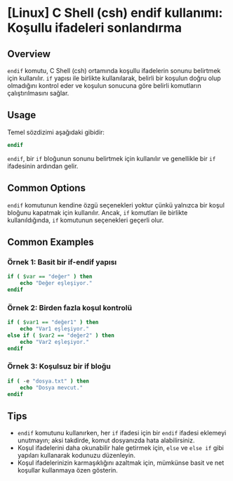 # [Linux] C Shell (csh) endif kullanımı: Koşullu ifadeleri sonlandırma

## Overview
`endif` komutu, C Shell (csh) ortamında koşullu ifadelerin sonunu belirtmek için kullanılır. `if` yapısı ile birlikte kullanılarak, belirli bir koşulun doğru olup olmadığını kontrol eder ve koşulun sonucuna göre belirli komutların çalıştırılmasını sağlar.

## Usage
Temel sözdizimi aşağıdaki gibidir:

```csh
endif
```

`endif`, bir `if` bloğunun sonunu belirtmek için kullanılır ve genellikle bir `if` ifadesinin ardından gelir.

## Common Options
`endif` komutunun kendine özgü seçenekleri yoktur çünkü yalnızca bir koşul bloğunu kapatmak için kullanılır. Ancak, `if` komutları ile birlikte kullanıldığında, `if` komutunun seçenekleri geçerli olur.

## Common Examples

### Örnek 1: Basit bir if-endif yapısı
```csh
if ( $var == "değer" ) then
    echo "Değer eşleşiyor."
endif
```

### Örnek 2: Birden fazla koşul kontrolü
```csh
if ( $var1 == "değer1" ) then
    echo "Var1 eşleşiyor."
else if ( $var2 == "değer2" ) then
    echo "Var2 eşleşiyor."
endif
```

### Örnek 3: Koşulsuz bir if bloğu
```csh
if ( -e "dosya.txt" ) then
    echo "Dosya mevcut."
endif
```

## Tips
- `endif` komutunu kullanırken, her `if` ifadesi için bir `endif` ifadesi eklemeyi unutmayın; aksi takdirde, komut dosyanızda hata alabilirsiniz.
- Koşul ifadelerini daha okunabilir hale getirmek için, `else` ve `else if` gibi yapıları kullanarak kodunuzu düzenleyin.
- Koşul ifadelerinizin karmaşıklığını azaltmak için, mümkünse basit ve net koşullar kullanmaya özen gösterin.
